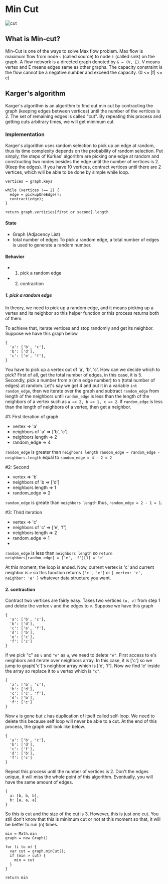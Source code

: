 # Min Cut
![cut](http://www.mathcs.emory.edu/~cheung/Courses/323/Syllabus/NetFlow/FIGS/netflow09a.gif)

## What is Min-cut?
Min-Cut is one of the ways to solve Max flow problem. Max flow is maximum flow from node `s` (called source) to node `t` (called sink) on the graph. A flow network is a directed graph denoted by `G = (V, E)`. V means vertex and E means edges same as other graphs. The capacity constraint is the flow cannot be a negative number and exceed the capacity. (0 <= |f| <= c)

## Karger's algorithm
Karger's algorithm is an algorithm to find out min cut by contracting the graph (keeping edges between vertices) until the number of the vertices is 2. The set of remaining edges is called "cut". By repeating this process and getting cuts arbitrary times, we will get minimum cut. 

### Implementation
Karger's algorithm uses random selection to pick up an edge at random, thus its time complexity depends on the probability of random selection. Put simply, the steps of Kurkas' algorithm are picking one edge at random and constructing two nodes besides the edge until the number of vertices is 2. (Keep the edges). If you have 10 vertices, contract vertices until there are 2 vertices, which will be able to be done by simple while loop. 
```
vertices = graph.keys

while (vertices !== 2) {
  edge = pickupOneEdge();
  contract(edge);
}

return graph.verticies[first or second].length
```

#### State
- Graph (Adjacency List)
- total number of edges
To pick a random edge, a total number of edges is used to generate a random number. 

#### Behavior
- 1. pick a random edge
- 2. contraction

##### 1. pick a random edge
In theory, we need to pick up a random edge, and it means picking up a vertex and its neighbor so this helper function or this process returns both of them.

To achieve that, iterate vertices and stop randomly and get its neighbor. Suppose we have this graph below

```
{
  'a': ['b', 'c'],
  'b': ['d'],
  'c': ['e', 'f'],
}
```
You have to pick up a vertex out of 'a', 'b', 'c'. How can we decide which to pick? First of all, get the total number of edges, in this case, it is 5. Secondly, pick a number from `0` (min edge number) to `5` (total number of edges) at random. Let's say we get 4 and put it in a variable `int random_edge`, then we iterate over the graph and subtract `random_edge` from length of the neighbors until `random_edge` is less than the length of the neighbors of a vertex such as `a => 2, b => 1, c => 2`. If `random_edge` is less than the length of neighbors of a vertex, then get a neighbor. 

#1: First iteration of graph.
- vertex => 'a'
- neighbors of 'a' => ['b', 'c']
- neighbors length => 2 
- random_edge => 4

`random_edge` is greater than `neighbors length`
  `random_edge = random_edge - neighbors.length`
  equal to 
  `random_edge = 4 - 2 = 2`
  
#2: Second 
- vertex => 'b'
- neighbors of 'b => ['d']
- neighbors length => 1
- random_edge => 2

`random_edge` is greate than `neighbors length` thus, `random_edge = 2 - 1 = 1`.

#3: Third iteration
- vertex => 'c'
- neighbors of 'c' => ['e', 'f']
- neighbors length => 2
- random_edge => 1
- 
`random_edge` is less than `neighbors length` so `return neighbors[random_edge] = ['e', 'f'][1] = 'e'`

At this moment, the loop is ended. Now, current vertex is 'c' and current neighbor is `e` so this function returns `['c', 'e']`
or `{ vertex: 'c', neighbor: 'e' }` whatever data structure you want.

#### 2. contraction
Contract two vertices are fairly easy. Takes two vertices `(u, v)` from step 1 and delete the vertex `v` and the edges to `v`. Suppose we have this graph
```
{
  'a': ['b', 'c'],
  'b': ['d'],
  'c': ['e', 'f'],
  'd': ['b'],
  'e': ['c'],
  'f': ['c']
}
```
If we pick "c" as `v` and `"e"` as `u`, we need to delete `"e"`.
First access to e's neighbors and iterate over neighbors array. In this case, it is ['c'] so we jump to graph['c']'s neighbor array which is ['e', 'f']. Now we find 'e' inside the array so replace it to `u` vertex which is `"c"`.

```
{
  'a': ['b', 'c'],
  'b': ['d'],
  'c': ['c', 'f'],
  'd': ['b'],
  'f': ['c']
}
```
Now `e` is gone but `c` has duplication of itself called self-loop. We need to delete this because self loop will never be able to a cut. At the end of this process, the graph will look like below.
```
{
  'a': ['b', 'c'],
  'b': ['d'],
  'c': ['f'],
  'd': ['b'],
  'f': ['c']
}
```

Repeat this process until the number of vertices is 2. Don't the edges unique, it will miss the whole point of this algorithm. Eventually, you will have the same amount of edges.
```
{
  a: [b, b, b],
  b: [a, a, a]
}
```
So this is cut and the size of the cut is 3. However, this is just one cut. You still don't know that this is minimum cut or not at this moment so that, it will be better to run (n) times.

```
min = Math.min
graph = new Graph()

for (i to n) {
  var cut = graph.minCut();
  if (min > cut) {
    min = cut
  }
}

return min
```
